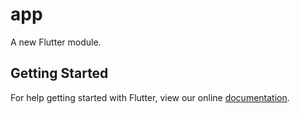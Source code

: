 # app

A new Flutter module.

## Getting Started

For help getting started with Flutter, view our online
[documentation](https://flutter.dev/).
